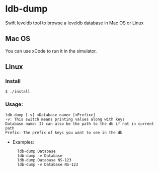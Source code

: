 # ldb-dump
Swift leveldb tool to browse a leveldb database in Mac OS or Linux

## Mac OS

You can use xCode to run it in the simulator.

## Linux
### Install

    $ ./install

### Usage:

    ldb-dump [-v] <Database name> [<Prefix>]
    -v: This switch means printing values along with keys    
    Database name: It can also be the path to the db if not in current path    
    Prefix: The prefix of keys you want to see in the db    

* Examples:

        ldb-dump Database
        ldb-dump -v Database
        ldb-dump Database NS-123
        ldb-dump -v Database NS-123
